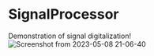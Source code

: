 # SignalProcessor
Demonstration of signal digitalization!
![Screenshot from 2023-05-08 21-06-40](https://user-images.githubusercontent.com/113254850/236910735-d56d27ed-f92a-4225-8ace-ab368565c6e5.png)
